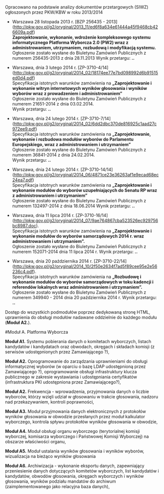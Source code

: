 Opracowano na podstawie analizy dokumentów przetargowych (SIWZ) ogłoszonych przez PKW/KBW w roku 2013/2014

 - Warszawa 28 listopada 2013 r. [BZP 256435 - 2013] (http://pkw.gov.pl/g2/oryginal/2013_11/ed6f8a634e61444a45f9468cb426609a.pdf)  
**Zaprojektowanie, wykonanie, wdrożenie kompleksowego systemu informatycznego Platforma Wyborcza 2.0 (PW2) wraz z administrowaniem, utrzymaniem, rozbudową i modyfikacją systemu.**  
Ogłoszenie zostało wysłane do Biuletynu Zamówień Publicznych z numerem 256435-2013 z dnia 28.11.2013
Wynik przetargu: **..**

 - Warszawa, dnia 3 lutego 2014 r. [ZP-3710-4/14] (http://pkw.gov.pl/g2/oryginal/2014_02/18174ee77e7bd098992d6b91515ed0d4.pdf)  
Specyfikacja istotnych warunków zamówienia na **„Zaprojektowanie i wykonanie witryn internetowych wyników głosowania i wyników wyborów wraz z prowadzeniem i administrowaniem”**  
Ogłoszenie zostało wysłane do Biuletynu Zamówień Publicznych z numerem 21651-2014 z dnia 03.02.2014.  
Wynik przetargu: **..**

 - Warszawa, dnia 24 lutego 2014 r. [ZP-3710-7/14] (http://pkw.gov.pl/g2/oryginal/2014_02/6dd2dbc370de816925c1aad27c972ee9.pdf)  
Specyfikacja istotnych warunków zamówienia na **„Zaprojektowanie, wykonanie i rozbudowa modułów wyborów do Parlamentu Europejskiego, wraz z administrowaniem i utrzymaniem”**  
Ogłoszenie zostało wysłane do Biuletynu Zamówień Publicznych z numerem 36841-2014 z dnia 24.02.2014.  
Wynik przetargu: **..**

 - Warszawa, dnia 24 lutego 2014 r. [ZP-3710-14/14] (http://pkw.gov.pl/g2/oryginal/2014_06/4871ce23e36263af1e9ecad68ec24ea7.pdf)  
Specyfikacja istotnych warunków zamówienia na **„Zaprojektowanie i wykonanie modułów do wyborów uzupełniających do Senatu RP wraz z administrowaniem i utrzymaniem”**  
Ogłoszenie zostało wysłane do Biuletynu Zamówień Publicznych z numerem 132497-2014 z dnia 18.06.2014 
Wynik przetargu: **..**

 - Warszawa, dnia 11 lipca 2014 r. [ZP-3710-16/14] (http://pkw.gov.pl/g2/oryginal/2014_07/9ae764867cba523526ec929756bc8987.doc).  
Specyfikacja istotnych warunków zamówienia na **„Zaprojektowanie  i wykonanie modułów do wyborów samorządowych 2014 r. 
wraz administrowaniem i utrzymaniem”.**  
Ogłoszenie zostało wysłane do Biuletynu Zamówień Publicznych z numerem 152071-2014 dnia 11 lipca 2014 r.
Wynik przetargu: **..**

 - Warszawa, dnia 20 października 2014 r. [ZP-3710-22/14] (http://pkw.gov.pl/g2/oryginal/2014_10/2f50e2634f7ad5f89cee95e2e56236c4.pdf).  
Specyfikacja istotnych warunków zamówienia na **„Rozbudowę i wykonanie modułów do wyborów samorządowych w toku kadencji
i referendów lokalnych wraz administrowaniem i utrzymaniem”.**
Ogłoszenie zostało wysłane do Biuletynu Zamówień Publicznych z numerem 349940 - 2014 dnia 20 października 2014 r.
Wynik przetargu: **..**


Dostęp do wszystkich podmodułów poprzez dedykowaną stronę HTML, uprawnienia do obsługi modułów nadawane oddzielnie do każdego modułu (**Moduł A2.**).

#Moduł A. Platforma Wyborcza

**Moduł A1.** Systemu pobierania danych o komitetach wyborczych, listach kandydatów i kandydatach oraz obwodach, okręgach i składach komisji (z serwisów udostępnionych przez Zamawiającego ?),

**Moduł A2.** Oprogramowanie do zarządzania uprawnieniami do obsługi informatycznej wyborów (w oparciu o bazę LDAP udostępnioną przez Zamawiającego ?), oprogramowanie obsługi infrastruktury klucza publicznego w zakresie wystawiania i udostępniania certyfikatów (infrastruktura PKI udostępniona przez Zamawiającego?),

**Moduł A2.** Frekwencja - wprowadzenia, przyjmowania danych o liczbie wyborców, którzy wzięli udział w głosowaniu w trakcie głosowania, nadzoru nad przekazywaniem, kontroli poprawności,

**Moduł A3.** Moduł przyjmowania danych elektronicznych z protokołów wyników głosowania w obwodzie przesłanych przez moduł kalkulator wyborczego, kontrola spływu protokołów wyników głosowania w obwodzie,

**Moduł A4.** Moduł obsługi organu wyborczego (terytorialnej komisji wyborczej, komisarza wyborczego i Państwowej Komisji Wyborczej) na obszarze właściwości organu,

**Moduł A5.** Moduł ustalania wyników głosowania i wyników wyborów, wizualizacja na bieżąco wyników głosowania 

**Moduł A6.** Archiwizacja - wykonanie eksportu danych, zapewniający przeniesienie danych dotyczących komitetów wyborczych, list kandydatów i kandydatów, obwodów głosowania, okręgach wyborczych i wyników głosowania, wyników podziału mandatów do archiwum (zaimplementowanego jako relacyjna baza danych),
